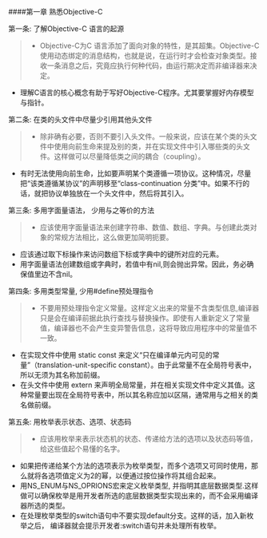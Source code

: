 ####第一章 熟悉Objective-C

第一条: 了解Objective-C 语言的起源

 >* Objective-C为C 语言添加了面向对象的特性，是其超集。Objective-C使用动态绑定的消息结构，也就是说，在运行时才会检查对象类型。接收一条消息之后，究竟应执行何种代码，由运行期决定而非编译器来决定。
* 理解C语言的核心概念有助于写好Objective-C程序。尤其要掌握好内存模型与指针。
 
第二条: 在类的头文件中尽量少引用其他头文件

>* 除非确有必要，否则不要引入头文件。一般来说，应该在某个类的头文件中使用向前生命来提及别的类，并在实现文件中引入哪些类的头文件。这样做可以尽量降低类之间的耦合（coupling）。
* 有时无法使用向前生命，比如要声明某个类遵循一项协议。这种情况，尽量把“该类遵循某协议”的声明移至“class-continuation 分类”中。如果不行的话，就把协议单独放在一个头文件中，然后将其引入。

第三条: 多用字面量语法， 少用与之等价的方法

>* 应该使用字面量语法来创建字符串、数值、数组、字典。与创建此类对象的常规方法相比，这么做更加简明扼要。
* 应该通过取下标操作来访问数组下标或字典中的键所对应的元素。
* 用字面量语法创建数组或字典时，若值中有nil,则会抛出异常。因此，务必确保值里边不含nil。

第四条: 多用类型常量, 少用#define预处理指令

>* 不要用预处理指令定义常量。这样定义出来的常量不含类型信息,编译器只是会在编译前据此执行查找与替换操作。即使有人重新定义了常量值，编译器也不会产生变异警告信息，这将导致应用程序中的常量值不一致。
* 在实现文件中使用 static const 来定义“只在编译单元内可见的常量”（translation-unit-specific constant）。由于此常量不在全局符号表中，所以无须为其名称加前缀。
* 在头文件中使用 extern 来声明全局常量，并在相关实现文件中定义其值。这种常量要出现在全局符号表中，所以其名称应加以区隔，通常用与之相关的类名做前缀。

第五条: 用枚举表示状态、选项、状态码

>* 应该用枚举来表示状态机的状态、传递给方法的选项以及状态码等值，给这些值起个易懂的名字。
*  如果把传递给某个方法的选项表示为枚举类型，而多个选项又可同时使用，那么就将各选项值定义为2的幂，以便通过按位操作将其组合起来。
* 用NS_ENUM与NS_OPRIONS宏来定义枚举类型, 并指明其底层数据类型.这样做可以确保枚举是用开发者所选的底层数据类型实现出来的，而不会采用编译器所选的类型。
* 在处理枚举类型的switch语句中不要实现default分支。这样的话，加入新枚举之后， 编译器就会提示开发者:switch语句并未处理所有枚举。
 

